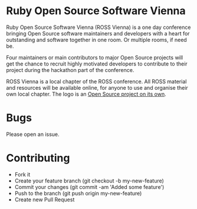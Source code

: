 Ruby Open Source Software Vienna
=========
Ruby Open Source Software Vienna (ROSS Vienna) is a one day conference bringing Open Source software maintainers and developers with a heart for outstanding and software together in one room. Or multiple rooms, if need be.  

Four maintainers or main contributors to major Open Source projects will get the chance to recruit highly motivated developers to contribute to their project during the hackathon part of the conference.

ROSS Vienna is a local chapter of the ROSS conference. All ROSS material and resources will be available online, for anyone to use and organise their own local chapter. The logo is an [Open Source project on its own](https://github.com/rossconf/logo/blob/master/README.md). 

Bugs
=========
Please open an issue.

Contributing
=========

- Fork it
- Create your feature branch (git checkout -b my-new-feature)
- Commit your changes (git commit -am 'Added some feature')
- Push to the branch (git push origin my-new-feature)
- Create new Pull Request
